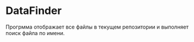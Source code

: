# DataFinder

Прогрмма отображает все файлы в текущем репозитории и выполняет поиск файла по имени.
